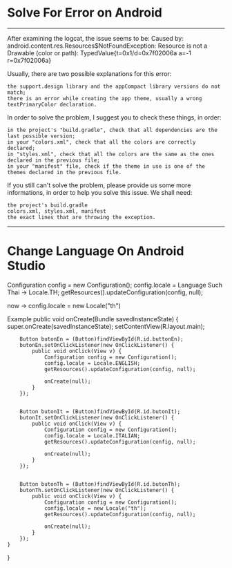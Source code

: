 ﻿# Solve For Error on Android
-----------------------------------------------------------------------------------------------
After examining the logcat, the issue seems to be:
Caused by: android.content.res.Resources$NotFoundException: Resource is not a Drawable (color or path): TypedValue{t=0x1/d=0x7f02006a a=-1 r=0x7f02006a}

Usually, there are two possible explanations for this error:

    the support.design library and the appCompact library versions do not match;
    there is an error while creating the app theme, usually a wrong textPrimaryColor declaration.

In order to solve the problem, I suggest you to check these things, in order:

    in the project's "build.gradle", check that all dependencies are the last possible version;
    in your "colors.xml", check that all the colors are correctly declared;
    in "styles.xml", check that all the colors are the same as the ones declared in the previous file;
    in your "manifest" file, check if the theme in use is one of the themes declared in the previous file.

If you still can't solve the problem, please provide us some more informations, in order to help you solve this issue. We shall need:

    the project's build.gradle
    colors.xml, styles.xml, manifest
    the exact lines that are throwing the exception.

-----------------------------------------------------------------------------------------------
# Change Language On Android Studio
Configuration config = new Configuration();
config.locale = Language Such Thai -> Locale.TH;
getResources().updateConfiguration(config, null);

now -> config.locale =  new Locale("th")

Example 
public void onCreate(Bundle savedInstanceState) {
        super.onCreate(savedInstanceState);
        setContentView(R.layout.main);
        
        Button butonEn = (Button)findViewById(R.id.buttonEn);
        butonEn.setOnClickListener(new OnClickListener() {
            public void onClick(View v) {
                Configuration config = new Configuration();
                config.locale = Locale.ENGLISH;
                getResources().updateConfiguration(config, null);

                onCreate(null);
            }
        });
        
        
        Button butonIt = (Button)findViewById(R.id.butonIt);
        butonIt.setOnClickListener(new OnClickListener() {
            public void onClick(View v) {
                Configuration config = new Configuration();
                config.locale = Locale.ITALIAN;
                getResources().updateConfiguration(config, null);

                onCreate(null);
            }
        });
        
        
        Button butonTh = (Button)findViewById(R.id.butonTh);
        butonTh.setOnClickListener(new OnClickListener() {
            public void onClick(View v) {
                Configuration config = new Configuration();
                config.locale = new Locale("th");
                getResources().updateConfiguration(config, null);

                onCreate(null);
            }
        });
    }
}
